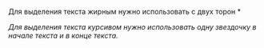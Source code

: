  Для выделения текста жирным нужно использовать с двух торон *

*Для выделения текста курсивом нужно использовать одну звездочку в начале текста и в конце текста.*